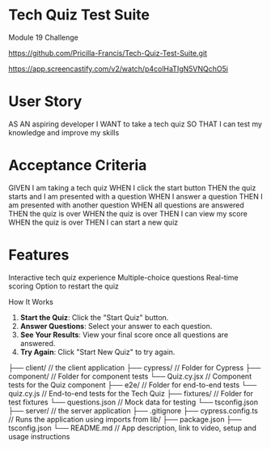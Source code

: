 # Tech Quiz Test Suite
Module 19 Challenge

https://github.com/Pricilla-Francis/Tech-Quiz-Test-Suite.git

https://app.screencastify.com/v2/watch/p4colHaTIgN5VNQchO5i


# User Story
AS AN aspiring developer
I WANT to take a tech quiz
SO THAT I can test my knowledge and improve my skills

# Acceptance Criteria
GIVEN I am taking a tech quiz
WHEN I click the start button
THEN the quiz starts and I am presented with a question
WHEN I answer a question
THEN I am presented with another question
WHEN all questions are answered
THEN the quiz is over
WHEN the quiz is over
THEN I can view my score
WHEN the quiz is over
THEN I can start a new quiz

# Features

Interactive tech quiz experience
Multiple-choice questions
Real-time scoring
Option to restart the quiz

How It Works

1. **Start the Quiz**: Click the "Start Quiz" button.
2. **Answer Questions**: Select your answer to each question.
3. **See Your Results**: View your final score once all questions are answered.
4. **Try Again**: Click "Start New Quiz" to try again.



├── client/                 // the client application
├── cypress/                // Folder for Cypress
    ├── component/          // Folder for component tests
        └── Quiz.cy.jsx     // Component tests for the Quiz component
    ├── e2e/                // Folder for end-to-end tests
        └── quiz.cy.js      // End-to-end tests for the Tech Quiz
    ├── fixtures/           // Folder for test fixtures
        └── questions.json  // Mock data for testing
    └── tsconfig.json
├── server/                 // the server application
├── .gitignore
├── cypress.config.ts       // Runs the application using imports from lib/
├── package.json
├── tsconfig.json
└── README.md              // App description, link to video, setup and usage instructions  
